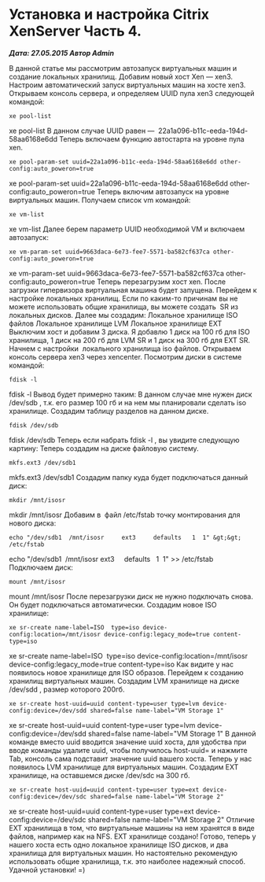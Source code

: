 # Установка и настройка Citrix XenServer Часть 4.                	  
***Дата: 27.05.2015 Автор Admin***

В данной статье мы рассмотрим автозапуск виртуальных машин и создание локальных хранилищ.
Добавим новый хост Xen &#8212; xen3.
Настроим автоматический запуск виртуальных машин на хосте xen3.
Открываем консоль сервера, и определяем UUID пула xen3 следующей командой:
```
xe pool-list
```
xe pool-list
В данном случае UUID равен &#8212;  22a1a096-b11c-eeda-194d-58aa6168e6dd
Теперь включаем функцию автостарта на уровне пула xen.
```
xe pool-param-set uuid=22a1a096-b11c-eeda-194d-58aa6168e6dd other-config:auto_poweron=true
```
xe pool-param-set uuid=22a1a096-b11c-eeda-194d-58aa6168e6dd other-config:auto_poweron=true
Теперь включим автозапуск на уровне виртуальных машин.
Получаем список vm командой:
```
xe vm-list
```
xe vm-list
Далее берем параметр UUID необходимой VM и включаем автозапуск:
```
xe vm-param-set uuid=9663daca-6e73-fee7-5571-ba582cf637ca other-config:auto_poweron=true
```
xe vm-param-set uuid=9663daca-6e73-fee7-5571-ba582cf637ca other-config:auto_poweron=true
Теперь перезагрузим хост xen. После загрузки гипервизора виртуальная машина будет запущена.
Перейдем к настройке локальных хранилищ.
Если по каким-то причинам вы не можете использовать общие хранилища, вы можете создать  SR из локальных дисков.
Далее мы создадим:
Локальное хранилище ISO файлов
Локальное хранилище LVM
Локальное хранилище EXT
Выключим хост и добавим 3 диска.
Я добавлю 1 диск на 100 гб для ISO хранилища, 1 диск на 200 гб для LVM SR и 1 диск на 300 гб для EXT SR.
Начнем с настройки  локального хранилища iso файлов.
Открываем консоль сервера xen3 через xencenter.
Посмотрим диски в системе командой:
```
fdisk -l
```
fdisk -l
Вывод будет примерно таким:
В данном случае мне нужен диск /dev/sdb , т.к. его размер 100 гб и на нем мы планировали сделать iso хранилище.
Создадим таблицу разделов на данном диске.
```
fdisk /dev/sdb
```
fdisk /dev/sdb
Теперь если набрать fdisk -l , вы увидите следующую картину:
Теперь создадим на диске файловую систему.
```
mkfs.ext3 /dev/sdb1
```
mkfs.ext3 /dev/sdb1
Создадим папку куда будет подключаться данный диск:
```
mkdir /mnt/isosr
```
mkdir /mnt/isosr
Добавим в  файл /etc/fstab точку монтирования для нового диска:
```
echo "/dev/sdb1  /mnt/isosr		ext3     defaults   1  1" &gt;&gt; /etc/fstab
```
echo "/dev/sdb1&nbsp;&nbsp;/mnt/isosr		ext3&nbsp;&nbsp;&nbsp;&nbsp; defaults&nbsp;&nbsp; 1&nbsp;&nbsp;1" &gt;&gt; /etc/fstab
Подключаем диск:
```
mount /mnt/isosr
```
mount /mnt/isosr
После перезагрузки диск не нужно подключать снова. Он будет подключаться автоматически.
Создадим новое ISO хранилище:
```
xe sr-create name-label=ISO  type=iso device-config:location=/mnt/isosr device-config:legacy_mode=true content-type=iso
```
xe sr-create name-label=ISO&nbsp;&nbsp;type=iso device-config:location=/mnt/isosr device-config:legacy_mode=true content-type=iso
Как видите у нас появилось новое хранилище для ISO образов.
Перейдем к созданию хранилищ виртуальных машин.
Создадим LVM хранилище на диске /dev/sdd , размер которого 200гб.
```
xe sr-create host-uuid=uuid content-type=user type=lvm device-config:device=/dev/sdd shared=false name-label="VM Storage 1"
```
xe sr-create host-uuid=uuid content-type=user type=lvm device-config:device=/dev/sdd shared=false name-label="VM Storage 1"
В данной команде вместо uuid вводится значение uuid хоста, для удобства при вводе команды удалите uuid, чтобы получилось host-uuid= и нажмите Tab, консоль сама подставит значение uuid вашего хоста.
Теперь у нас появилось LVM хранилище для виртуальных машин.
Создадим EXT хранилище, на оставшемся диске /dev/sdc на 300 гб.
```
xe sr-create host-uuid=uuid content-type=user type=ext device-config:device=/dev/sdc shared=false name-label="VM Storage 2"
```
xe sr-create host-uuid=uuid content-type=user type=ext device-config:device=/dev/sdc shared=false name-label="VM Storage 2"
Отличие EXT хранилища в том, что виртуальные машины на нем хранятся в виде файлов, например как на NFS.
EXT хранилище создано!
Готово, теперь у нашего хоста есть одно локальное хранилище ISO дисков, и два хранилища для виртуальных машин.
Но настоятельно рекомендую использовать общие хранилища, т.к. это наиболее надежный способ.
Удачной установки! =)
&nbsp;
&nbsp;
